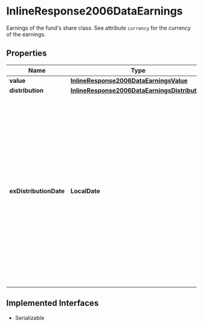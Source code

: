 

# InlineResponse2006DataEarnings

Earnings of the fund's share class. See attribute `currency` for the currency of the earnings.

## Properties

Name | Type | Description | Notes
------------ | ------------- | ------------- | -------------
**value** | [**InlineResponse2006DataEarningsValue**](InlineResponse2006DataEarningsValue.md) |  |  [optional]
**distribution** | [**InlineResponse2006DataEarningsDistribution**](InlineResponse2006DataEarningsDistribution.md) |  |  [optional]
**exDistributionDate** | **LocalDate** | Ex-distribution date for the most recent distribution. This is the date on which a share class is traded without a previously declared distribution. For a reinvesting share class, it is the first bank working day after the fiscal supply of the earnings. |  [optional]


## Implemented Interfaces

* Serializable


